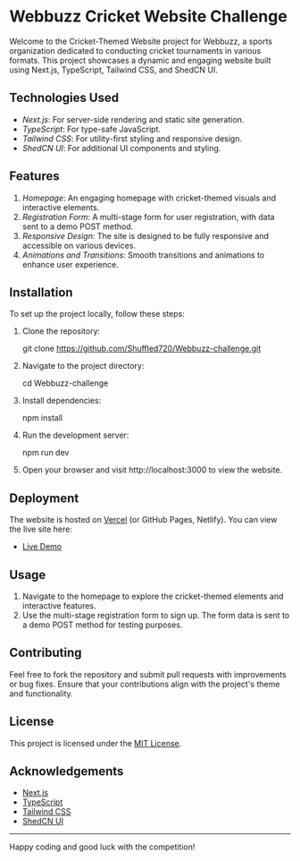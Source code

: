 # Webbuzz Cricket Website Challenge

Welcome to the Cricket-Themed Website project for Webbuzz, a sports organization dedicated to conducting cricket tournaments in various formats. This project showcases a dynamic and engaging website built using Next.js, TypeScript, Tailwind CSS, and ShedCN UI.

## Technologies Used

- _Next.js_: For server-side rendering and static site generation.
- _TypeScript_: For type-safe JavaScript.
- _Tailwind CSS_: For utility-first styling and responsive design.
- _ShedCN UI_: For additional UI components and styling.

## Features

1. _Homepage_: An engaging homepage with cricket-themed visuals and interactive elements.
2. _Registration Form_: A multi-stage form for user registration, with data sent to a demo POST method.
3. _Responsive Design_: The site is designed to be fully responsive and accessible on various devices.
4. _Animations and Transitions_: Smooth transitions and animations to enhance user experience.

## Installation

To set up the project locally, follow these steps:

1. Clone the repository:

   
   git clone https://github.com/Shuffled720/Webbuzz-challenge.git

2. Navigate to the project directory:

   
   cd Webbuzz-challenge

3. Install dependencies:

   
   npm install

4. Run the development server:

   
   npm run dev

5. Open your browser and visit http://localhost:3000 to view the website.

## Deployment

The website is hosted on [Vercel](https://vercel.com) (or GitHub Pages, Netlify). You can view the live site here:

- [Live Demo](https://webbuzz-challenge.vercel.app/)

## Usage

1. Navigate to the homepage to explore the cricket-themed elements and interactive features.
2. Use the multi-stage registration form to sign up. The form data is sent to a demo POST method for testing purposes.

## Contributing

Feel free to fork the repository and submit pull requests with improvements or bug fixes. Ensure that your contributions align with the project's theme and functionality.

## License

This project is licensed under the [MIT License](LICENSE).

## Acknowledgements

- [Next.js](https://nextjs.org)
- [TypeScript](https://www.typescriptlang.org)
- [Tailwind CSS](https://tailwindcss.com)
- [ShedCN UI](https://shedcn.com/ui)

---

Happy coding and good luck with the competition!
